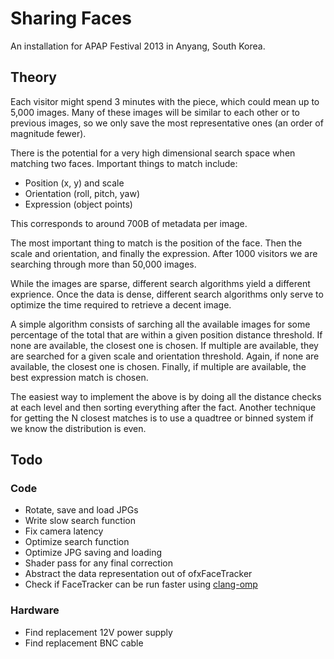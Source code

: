 # Sharing Faces

An installation for APAP Festival 2013 in Anyang, South Korea.

## Theory

Each visitor might spend 3 minutes with the piece, which could mean up to 5,000 images. Many of these images will be similar to each other or to previous images, so we only save the most representative ones (an order of magnitude fewer).

There is the potential for a very high dimensional search space when matching two faces. Important things to match include:

* Position (x, y) and scale
* Orientation (roll, pitch, yaw)
* Expression (object points)

This corresponds to around 700B of metadata per image.

The most important thing to match is the position of the face. Then the scale and orientation, and finally the expression. After 1000 visitors we are searching through more than 50,000 images.

While the images are sparse, different search algorithms yield a different exprience. Once the data is dense, different search algorithms only serve to optimize the time required to retrieve a decent image.

A simple algorithm consists of sarching all the available images for some percentage of the total that are within a given position distance threshold. If none are available, the closest one is chosen. If multiple are available, they are searched for a given scale and orientation threshold. Again, if none are available, the closest one is chosen. Finally, if multiple are available, the best expression match is chosen.

The easiest way to implement the above is by doing all the distance checks at each level and then sorting everything after the fact. Another technique for getting the N closest matches is to use a quadtree or binned system if we know the distribution is even.

## Todo

### Code

* Rotate, save and load JPGs
* Write slow search function
* Fix camera latency
* Optimize search function
* Optimize JPG saving and loading
* Shader pass for any final correction
* Abstract the data representation out of ofxFaceTracker
* Check if FaceTracker can be run faster using [clang-omp](http://clang-omp.github.io/)

### Hardware

* Find replacement 12V power supply
* Find replacement BNC cable
